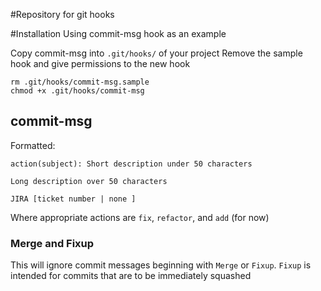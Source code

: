 #Repository for git hooks

#Installation
Using commit-msg hook as an example

Copy commit-msg into `.git/hooks/` of your project
Remove the sample hook and give permissions to the new hook
```
rm .git/hooks/commit-msg.sample
chmod +x .git/hooks/commit-msg
```

## commit-msg
Formatted:
```
action(subject): Short description under 50 characters

Long description over 50 characters

JIRA [ticket number | none ]
```
Where appropriate actions are `fix`, `refactor`, and `add` (for now)

### Merge and Fixup
This will ignore commit messages beginning with `Merge` or `Fixup`.
`Fixup` is intended for commits that are to be immediately squashed
